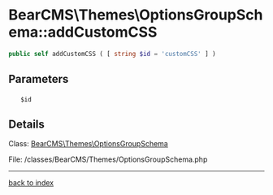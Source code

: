 # BearCMS\Themes\OptionsGroupSchema::addCustomCSS

```php
public self addCustomCSS ( [ string $id = 'customCSS' ] )
```

## Parameters

&nbsp;&nbsp;&nbsp;&nbsp;&nbsp;&nbsp;`$id`

## Details

Class: [BearCMS\Themes\OptionsGroupSchema](bearcms.themes.optionsgroupschema.class.md)

File: /classes/BearCMS/Themes/OptionsGroupSchema.php

---

[back to index](index.md)

